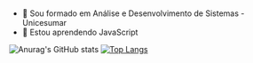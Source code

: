 # <Hello World/>

- 🔭 Sou formado em Análise e Desenvolvimento de Sistemas - Unicesumar
- 🌱 Estou aprendendo JavaScript

![Anurag's GitHub stats](https://github-readme-stats.vercel.app/api?username=andersonvsantos&show_icons=true&theme=dark)
[![Top Langs](https://github-readme-stats.vercel.app/api/top-langs/?username=andersonvsantos&layout=donut-vertical)](https://github.com/andersonvsantos/github-readme-stats)
